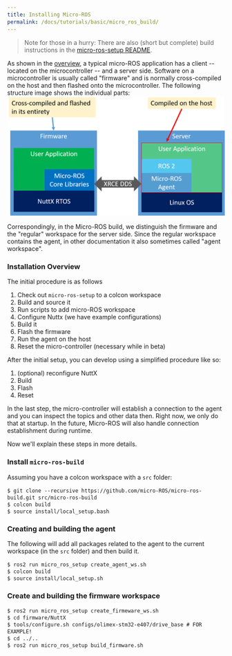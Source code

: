 ```yaml
---
title: Installing Micro-ROS
permalink: /docs/tutorials/basic/micro_ros_build/
---
```




> Note for those in a hurry: There are also (short but complete) build instructions in the [micro-ros-setup README](https://github.com/micro-ROS/micro-ros-build/blob/master/micro_ros_setup/README.md). 

As shown in the [overview](/docs/overview/), a typical micro-ROS application has a client -- located on the microcontroller -- and a server side. Software on a microcontroller is usually called "firmware" and is normally cross-compiled on the host and then flashed onto the microcontroller. The following structure image shows the individual parts:
![structure image](structure.png)

Correspondingly, in the Micro-ROS build, we distinguish the firmware and the "regular" workspace for the server side. Since the regular workspace contains the agent, in other documentation it also sometimes called "agent workspace".


### Installation Overview

The initial procedure is as follows
  
  1. Check out `micro-ros-setup` to a colcon workspace
  1. Build and source it
  1. Run scripts to add micro-ROS workspace
  1. Configure Nuttx (we have example configurations)
  1. Build it
  1. Flash the firmware
  1. Run the agent on the host
  1. Reset the micro-controller (necessary while in beta)

After the initial setup, you can develop using a simplified procedure like so:

  1. (optional) reconfigure NuttX
  1. Build
  1. Flash
  1. Reset

In the last step, the micro-controller will establish a connection to the agent and you can inspect the topics and other data then. Right now, we only do that at startup. In the future, Micro-ROS will also handle connection establishment during runtime.

Now we'll explain these steps in more details.

### Install `micro-ros-build`

Assuming you have a colcon workspace with a `src` folder:

```shell
$ git clone --recursive https://github.com/micro-ROS/micro-ros-build.git src/micro-ros-build
$ colcon build
$ source install/local_setup.bash
```

### Creating and building the agent

The following will add all packages related to the agent to the current workspace (in the `src` folder) and then build it.

```shell
$ ros2 run micro_ros_setup create_agent_ws.sh
$ colcon build
$ source install/local_setup.sh
```

### Create and building the firmware workspace

```shell
$ ros2 run micro_ros_setup create_firmeware_ws.sh
$ cd firmware/NuttX
$ tools/configure.sh configs/olimex-stm32-e407/drive_base # FOR EXAMPLE!
$ cd ../..
$ ros2 run micro_ros_setup build_firmware.sh
```
